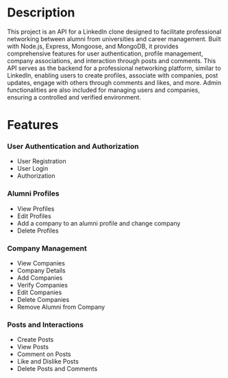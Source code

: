 # Description
This project is an API for a LinkedIn clone designed to facilitate professional networking between alumni from universities and career management. Built with Node.js, Express, Mongoose, and MongoDB, it provides comprehensive features for user authentication, profile management, company associations, and interaction through posts and comments. This API serves as the backend for a professional networking platform, similar to LinkedIn, enabling users to create profiles, associate with companies, post updates, engage with others through comments and likes, and more. Admin functionalities are also included for managing users and companies, ensuring a controlled and verified environment.

# Features
### User Authentication and Authorization
- User Registration
- User Login
- Authorization
### Alumni Profiles
- View Profiles
- Edit Profiles
- Add a company to an alumni profile and change company
- Delete Profiles
### Company Management
- View Companies
- Company Details
- Add Companies
- Verify Companies
- Edit Companies
- Delete Companies
- Remove Alumni from Company
### Posts and Interactions
- Create Posts
- View Posts
- Comment on Posts
- Like and Dislike Posts
- Delete Posts and Comments
